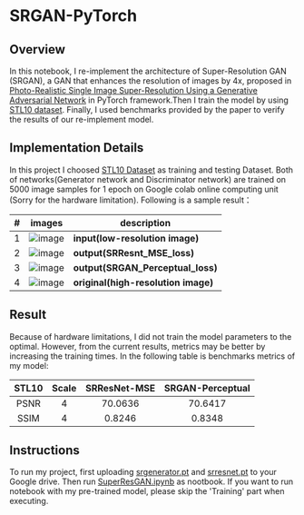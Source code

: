# SRGAN-PyTorch
## Overview
In this notebook, I re-implement the architecture of  Super-Resolution GAN (SRGAN), a GAN that enhances the resolution of images by 4x, proposed in [Photo-Realistic Single Image Super-Resolution Using a Generative Adversarial Network](https://arxiv.org/abs/1609.04802) in PyTorch framework.Then I train the model by using [STL10 dataset](https://cs.stanford.edu/~acoates/stl10). Finally, I used benchmarks provided by the paper to verify the results of our re-implement model.

## Implementation Details
In this project I choosed [STL10 Dataset](https://cs.stanford.edu/~acoates/stl10/)  as training and testing Dataset.  Both of networks(Generator network and Discriminator network) are trained on 5000 image samples for 1 epoch on Google colab online computing unit (Sorry for the hardware limitation). Following is a sample result：


|#|images|description|
|---|---|----
|1| ![image](https://user-images.githubusercontent.com/50286429/218882335-4cfeff6a-740d-4082-a296-e0b902a90493.png)| **input(low-resolution image)**|
|2| ![image](https://user-images.githubusercontent.com/50286429/218882345-83ab601e-f261-4676-84be-cb57a5fa1b45.png)| **output(SRResnt_MSE_loss)**|
|3| ![image](https://user-images.githubusercontent.com/50286429/218882362-8e7da44d-b330-40b5-9abe-e18ffb11634f.png)| **output(SRGAN_Perceptual_loss)**|
|4| ![image](https://user-images.githubusercontent.com/50286429/218882380-163fbe85-67de-4243-abcd-d1bcaa35ba2b.png)| **original(high-resolution image)**|







## Result
Because of hardware limitations, I did not train the model parameters to the optimal. However, from the current results, metrics may be better by increasing the training times.
In the following table is benchmarks metrics of my model:

| STL10 | Scale |      SRResNet-MSE      |       SRGAN-Perceptual        |
|:----: |:-----:|:------------------:|:------------------:|
| PSNR  |   4   |  70.0636  |  70.6417  |
| SSIM  |   4   | 0.8246 | 0.8348 |


## Instructions
To run my project, first uploading [srgenerator.pt](./srresnet.pt) and [srresnet.pt](/.srresnet.pt) to your Google drive. Then run [SuperResGAN.ipynb](./SuperResGAN.ipynb) as nootbook. If you want to run notebook with my pre-trained model, please skip the 'Training' part when executing.



